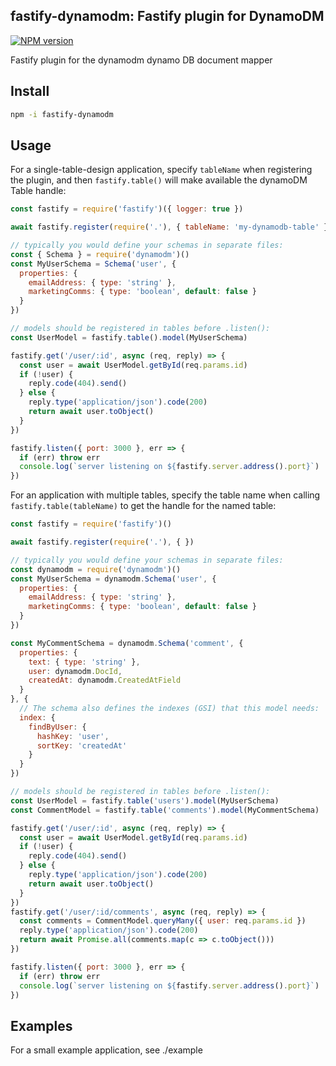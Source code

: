 ## fastify-dynamodm: Fastify plugin for DynamoDM

[![NPM version](https://img.shields.io/npm/v/fastofy-dynamodm.svg?style=flat)](https://www.npmjs.com/package/fastify-dynamodm)

Fastify plugin for the dynamodm dynamo DB document mapper

## Install
```sh
npm -i fastify-dynamodm
```

## Usage

For a single-table-design application, specify `tableName` when registering the
plugin, and then `fastify.table()` will make available the dynamoDM Table handle:

```js
const fastify = require('fastify')({ logger: true })

await fastify.register(require('.'), { tableName: 'my-dynamodb-table' })

// typically you would define your schemas in separate files:
const { Schema } = require('dynamodm')()
const MyUserSchema = Schema('user', {
  properties: {
    emailAddress: { type: 'string' },
    marketingComms: { type: 'boolean', default: false }
  }
})

// models should be registered in tables before .listen():
const UserModel = fastify.table().model(MyUserSchema)

fastify.get('/user/:id', async (req, reply) => {
  const user = await UserModel.getById(req.params.id)
  if (!user) {
    reply.code(404).send()
  } else {
    reply.type('application/json').code(200)
    return await user.toObject()
  }
})

fastify.listen({ port: 3000 }, err => {
  if (err) throw err
  console.log(`server listening on ${fastify.server.address().port}`)
})
```


For an application with multiple tables, specify the table name when calling
`fastify.table(tableName)` to get the handle for the named table:

```js
const fastify = require('fastify')()

await fastify.register(require('.'), { })

// typically you would define your schemas in separate files:
const dynamodm = require('dynamodm')()
const MyUserSchema = dynamodm.Schema('user', {
  properties: {
    emailAddress: { type: 'string' },
    marketingComms: { type: 'boolean', default: false }
  }
})

const MyCommentSchema = dynamodm.Schema('comment', {
  properties: {
    text: { type: 'string' },
    user: dynamodm.DocId,
    createdAt: dynamodm.CreatedAtField
  }
}, {
  // The schema also defines the indexes (GSI) that this model needs:
  index: {
    findByUser: {
      hashKey: 'user',
      sortKey: 'createdAt'
    }
  }
})

// models should be registered in tables before .listen():
const UserModel = fastify.table('users').model(MyUserSchema)
const CommentModel = fastify.table('comments').model(MyCommentSchema)

fastify.get('/user/:id', async (req, reply) => {
  const user = await UserModel.getById(req.params.id)
  if (!user) {
    reply.code(404).send()
  } else {
    reply.type('application/json').code(200)
    return await user.toObject()
  }
})
fastify.get('/user/:id/comments', async (req, reply) => {
  const comments = CommentModel.queryMany({ user: req.params.id })
  reply.type('application/json').code(200)
  return await Promise.all(comments.map(c => c.toObject()))
})

fastify.listen({ port: 3000 }, err => {
  if (err) throw err
  console.log(`server listening on ${fastify.server.address().port}`)
})
```

## Examples
For a small example application, see ./example

